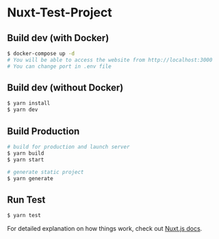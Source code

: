 # Nuxt-Test-Project


## Build dev (with Docker)
```bash
$ docker-compose up -d
# You will be able to access the website from http://localhost:3000
# You can change port in .env file
```

## Build dev (without Docker)

```bash
$ yarn install
$ yarn dev
```

## Build Production
```bash 
# build for production and launch server
$ yarn build
$ yarn start

# generate static project
$ yarn generate
```

## Run Test
```bash 
$ yarn test
```

For detailed explanation on how things work, check out [Nuxt.js docs](https://nuxtjs.org).
